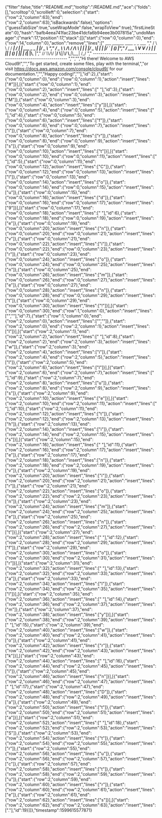 {"filter":false,"title":"README.md","tooltip":"/README.md","ace":{"folds":[],"scrolltop":0,"scrollleft":0,"selection":{"start":{"row":2,"column":63},"end":{"row":2,"column":63},"isBackwards":false},"options":{"guessTabSize":true,"useWrapMode":false,"wrapToView":true},"firstLineState":0},"hash":"bafb4eea741fac23be41dcfa6b94eee3b007815a","undoManager":{"mark":17,"position":17,"stack":[[{"start":{"row":0,"column":0},"end":{"row":14,"column":0},"action":"remove","lines":["         ___        ______     ____ _                 _  ___  ","        / \\ \\      / / ___|   / ___| | ___  _   _  __| |/ _ \\ ","       / _ \\ \\ /\\ / /\\___ \\  | |   | |/ _ \\| | | |/ _` | (_) |","      / ___ \\ V  V /  ___) | | |___| | (_) | |_| | (_| |\\__, |","     /_/   \\_\\_/\\_/  |____/   \\____|_|\\___/ \\__,_|\\__,_|  /_/ "," ----------------------------------------------------------------- ","","","Hi there! Welcome to AWS Cloud9!","","To get started, create some files, play with the terminal,","or visit https://docs.aws.amazon.com/console/cloud9/ for our documentation.","","Happy coding!",""],"id":2},{"start":{"row":0,"column":0},"end":{"row":0,"column":1},"action":"insert","lines":["#"]}],[{"start":{"row":0,"column":1},"end":{"row":0,"column":2},"action":"insert","lines":[" "],"id":3},{"start":{"row":0,"column":2},"end":{"row":0,"column":3},"action":"insert","lines":["M"]},{"start":{"row":0,"column":3},"end":{"row":0,"column":4},"action":"insert","lines":["y"]}],[{"start":{"row":0,"column":4},"end":{"row":0,"column":5},"action":"insert","lines":[" "],"id":4},{"start":{"row":0,"column":5},"end":{"row":0,"column":6},"action":"insert","lines":["f"]},{"start":{"row":0,"column":6},"end":{"row":0,"column":7},"action":"insert","lines":["i"]},{"start":{"row":0,"column":7},"end":{"row":0,"column":8},"action":"insert","lines":["r"]},{"start":{"row":0,"column":8},"end":{"row":0,"column":9},"action":"insert","lines":["s"]},{"start":{"row":0,"column":9},"end":{"row":0,"column":10},"action":"insert","lines":["t"]}],[{"start":{"row":0,"column":10},"end":{"row":0,"column":11},"action":"insert","lines":[" "],"id":5},{"start":{"row":0,"column":11},"end":{"row":0,"column":12},"action":"insert","lines":["C"]},{"start":{"row":0,"column":12},"end":{"row":0,"column":13},"action":"insert","lines":["l"]},{"start":{"row":0,"column":13},"end":{"row":0,"column":14},"action":"insert","lines":["o"]},{"start":{"row":0,"column":14},"end":{"row":0,"column":15},"action":"insert","lines":["u"]},{"start":{"row":0,"column":15},"end":{"row":0,"column":16},"action":"insert","lines":["d"]},{"start":{"row":0,"column":16},"end":{"row":0,"column":17},"action":"insert","lines":["9"]}],[{"start":{"row":0,"column":17},"end":{"row":0,"column":18},"action":"insert","lines":[" "],"id":6},{"start":{"row":0,"column":18},"end":{"row":0,"column":19},"action":"insert","lines":["e"]},{"start":{"row":0,"column":19},"end":{"row":0,"column":20},"action":"insert","lines":["n"]},{"start":{"row":0,"column":20},"end":{"row":0,"column":21},"action":"insert","lines":["v"]},{"start":{"row":0,"column":21},"end":{"row":0,"column":22},"action":"insert","lines":["i"]},{"start":{"row":0,"column":22},"end":{"row":0,"column":23},"action":"insert","lines":["r"]},{"start":{"row":0,"column":23},"end":{"row":0,"column":24},"action":"insert","lines":["o"]},{"start":{"row":0,"column":24},"end":{"row":0,"column":25},"action":"insert","lines":["n"]},{"start":{"row":0,"column":25},"end":{"row":0,"column":26},"action":"insert","lines":["m"]},{"start":{"row":0,"column":26},"end":{"row":0,"column":27},"action":"insert","lines":["e"]},{"start":{"row":0,"column":27},"end":{"row":0,"column":28},"action":"insert","lines":["n"]},{"start":{"row":0,"column":28},"end":{"row":0,"column":29},"action":"insert","lines":["t"]},{"start":{"row":0,"column":29},"end":{"row":0,"column":30},"action":"insert","lines":["!"]}],[{"start":{"row":0,"column":30},"end":{"row":1,"column":0},"action":"insert","lines":["",""],"id":7},{"start":{"row":1,"column":0},"end":{"row":2,"column":0},"action":"insert","lines":["",""]},{"start":{"row":2,"column":0},"end":{"row":2,"column":1},"action":"insert","lines":["I"]}],[{"start":{"row":2,"column":1},"end":{"row":2,"column":2},"action":"insert","lines":[" "],"id":8},{"start":{"row":2,"column":2},"end":{"row":2,"column":3},"action":"insert","lines":["w"]},{"start":{"row":2,"column":3},"end":{"row":2,"column":4},"action":"insert","lines":["i"]},{"start":{"row":2,"column":4},"end":{"row":2,"column":5},"action":"insert","lines":["l"]},{"start":{"row":2,"column":5},"end":{"row":2,"column":6},"action":"insert","lines":["l"]}],[{"start":{"row":2,"column":6},"end":{"row":2,"column":7},"action":"insert","lines":[" "],"id":9},{"start":{"row":2,"column":7},"end":{"row":2,"column":8},"action":"insert","lines":["u"]},{"start":{"row":2,"column":8},"end":{"row":2,"column":9},"action":"insert","lines":["s"]},{"start":{"row":2,"column":9},"end":{"row":2,"column":10},"action":"insert","lines":["e"]}],[{"start":{"row":2,"column":10},"end":{"row":2,"column":11},"action":"insert","lines":[" "],"id":10},{"start":{"row":2,"column":11},"end":{"row":2,"column":12},"action":"insert","lines":["t"]},{"start":{"row":2,"column":12},"end":{"row":2,"column":13},"action":"insert","lines":["h"]},{"start":{"row":2,"column":13},"end":{"row":2,"column":14},"action":"insert","lines":["i"]},{"start":{"row":2,"column":14},"end":{"row":2,"column":15},"action":"insert","lines":["s"]}],[{"start":{"row":2,"column":15},"end":{"row":2,"column":16},"action":"insert","lines":[" "],"id":11},{"start":{"row":2,"column":16},"end":{"row":2,"column":17},"action":"insert","lines":["e"]},{"start":{"row":2,"column":17},"end":{"row":2,"column":18},"action":"insert","lines":["n"]},{"start":{"row":2,"column":18},"end":{"row":2,"column":19},"action":"insert","lines":["v"]},{"start":{"row":2,"column":19},"end":{"row":2,"column":20},"action":"insert","lines":["i"]},{"start":{"row":2,"column":20},"end":{"row":2,"column":21},"action":"insert","lines":["r"]},{"start":{"row":2,"column":21},"end":{"row":2,"column":22},"action":"insert","lines":["o"]},{"start":{"row":2,"column":22},"end":{"row":2,"column":23},"action":"insert","lines":["n"]},{"start":{"row":2,"column":23},"end":{"row":2,"column":24},"action":"insert","lines":["m"]},{"start":{"row":2,"column":24},"end":{"row":2,"column":25},"action":"insert","lines":["e"]},{"start":{"row":2,"column":25},"end":{"row":2,"column":26},"action":"insert","lines":["n"]},{"start":{"row":2,"column":26},"end":{"row":2,"column":27},"action":"insert","lines":["t"]}],[{"start":{"row":2,"column":27},"end":{"row":2,"column":28},"action":"insert","lines":[" "],"id":12},{"start":{"row":2,"column":28},"end":{"row":2,"column":29},"action":"insert","lines":["f"]},{"start":{"row":2,"column":29},"end":{"row":2,"column":30},"action":"insert","lines":["o"]},{"start":{"row":2,"column":30},"end":{"row":2,"column":31},"action":"insert","lines":["r"]}],[{"start":{"row":2,"column":31},"end":{"row":2,"column":32},"action":"insert","lines":[" "],"id":13},{"start":{"row":2,"column":32},"end":{"row":2,"column":33},"action":"insert","lines":["a"]},{"start":{"row":2,"column":33},"end":{"row":2,"column":34},"action":"insert","lines":["l"]},{"start":{"row":2,"column":34},"end":{"row":2,"column":35},"action":"insert","lines":["l"]}],[{"start":{"row":2,"column":35},"end":{"row":2,"column":36},"action":"insert","lines":[" "],"id":14},{"start":{"row":2,"column":36},"end":{"row":2,"column":37},"action":"insert","lines":["m"]},{"start":{"row":2,"column":37},"end":{"row":2,"column":38},"action":"insert","lines":["y"]}],[{"start":{"row":2,"column":38},"end":{"row":2,"column":39},"action":"insert","lines":[" "],"id":15},{"start":{"row":2,"column":39},"end":{"row":2,"column":40},"action":"insert","lines":["w"]},{"start":{"row":2,"column":40},"end":{"row":2,"column":41},"action":"insert","lines":["o"]},{"start":{"row":2,"column":41},"end":{"row":2,"column":42},"action":"insert","lines":["r"]},{"start":{"row":2,"column":42},"end":{"row":2,"column":43},"action":"insert","lines":["k"]}],[{"start":{"row":2,"column":43},"end":{"row":2,"column":44},"action":"insert","lines":[" "],"id":16},{"start":{"row":2,"column":44},"end":{"row":2,"column":45},"action":"insert","lines":["i"]},{"start":{"row":2,"column":45},"end":{"row":2,"column":46},"action":"insert","lines":["n"]}],[{"start":{"row":2,"column":46},"end":{"row":2,"column":47},"action":"insert","lines":[" "],"id":17},{"start":{"row":2,"column":47},"end":{"row":2,"column":48},"action":"insert","lines":["D"]},{"start":{"row":2,"column":48},"end":{"row":2,"column":49},"action":"insert","lines":["a"]},{"start":{"row":2,"column":49},"end":{"row":2,"column":50},"action":"insert","lines":["t"]},{"start":{"row":2,"column":50},"end":{"row":2,"column":51},"action":"insert","lines":["a"]}],[{"start":{"row":2,"column":51},"end":{"row":2,"column":52},"action":"insert","lines":[" "],"id":18},{"start":{"row":2,"column":52},"end":{"row":2,"column":53},"action":"insert","lines":["S"]},{"start":{"row":2,"column":53},"end":{"row":2,"column":54},"action":"insert","lines":["t"]},{"start":{"row":2,"column":54},"end":{"row":2,"column":55},"action":"insert","lines":["r"]},{"start":{"row":2,"column":55},"end":{"row":2,"column":56},"action":"insert","lines":["u"]},{"start":{"row":2,"column":56},"end":{"row":2,"column":57},"action":"insert","lines":["c"]},{"start":{"row":2,"column":57},"end":{"row":2,"column":58},"action":"insert","lines":["t"]},{"start":{"row":2,"column":58},"end":{"row":2,"column":59},"action":"insert","lines":["u"]},{"start":{"row":2,"column":59},"end":{"row":2,"column":60},"action":"insert","lines":["r"]},{"start":{"row":2,"column":60},"end":{"row":2,"column":61},"action":"insert","lines":["e"]},{"start":{"row":2,"column":61},"end":{"row":2,"column":62},"action":"insert","lines":["s"]}],[{"start":{"row":2,"column":62},"end":{"row":2,"column":63},"action":"insert","lines":["."],"id":19}]]},"timestamp":1599615577871}